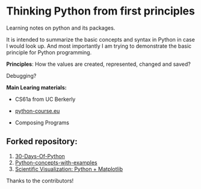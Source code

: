 # Thinking Python from first principles
 
Learning notes on python and its packages.

It is intended to summarize the basic concepts and syntax in Python in case I would look up.
And most importantly I am trying to demonstrate the basic principle for Python programming.

**Principles**:
How the values are created, represented, changed and saved?

Debugging?

**Main Learing materials:**

* CS61a from UC Berkerly

* [python-course.eu](https://python-course.eu/)

* Composing Programs

## Forked repository:

 1. [30-Days-Of-Python](https://github.com/Asabeneh/30-Days-Of-Python)
 2. [Python-concepts-with-examples](https://github.com/trekhleb/learn-python)
 3. [Scientific Visualization: Python + Matplotlib](https://github.com/rougier/scientific-visualization-book)

Thanks to the contributors!